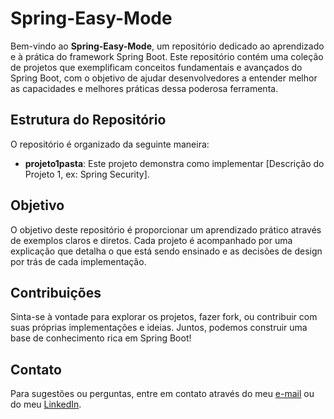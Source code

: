 # Spring-Easy-Mode

Bem-vindo ao **Spring-Easy-Mode**, um repositório dedicado ao aprendizado e à prática do framework Spring Boot. Este repositório contém uma coleção de projetos que exemplificam conceitos fundamentais e avançados do Spring Boot, com o objetivo de ajudar desenvolvedores a entender melhor as capacidades e melhores práticas dessa poderosa ferramenta.

## Estrutura do Repositório

O repositório é organizado da seguinte maneira:

- **projeto1pasta**: Este projeto demonstra como implementar [Descrição do Projeto 1, ex: Spring Security].

## Objetivo

O objetivo deste repositório é proporcionar um aprendizado prático através de exemplos claros e diretos. Cada projeto é acompanhado por uma explicação que detalha o que está sendo ensinado e as decisões de design por trás de cada implementação.

## Contribuições

Sinta-se à vontade para explorar os projetos, fazer fork, ou contribuir com suas próprias implementações e ideias. Juntos, podemos construir uma base de conhecimento rica em Spring Boot!

## Contato

Para sugestões ou perguntas, entre em contato através do meu [e-mail](mailto:lucas.finatti@hotmail.com) ou do meu [LinkedIn](https://linkedin.com/in/lucas-finatti/).
